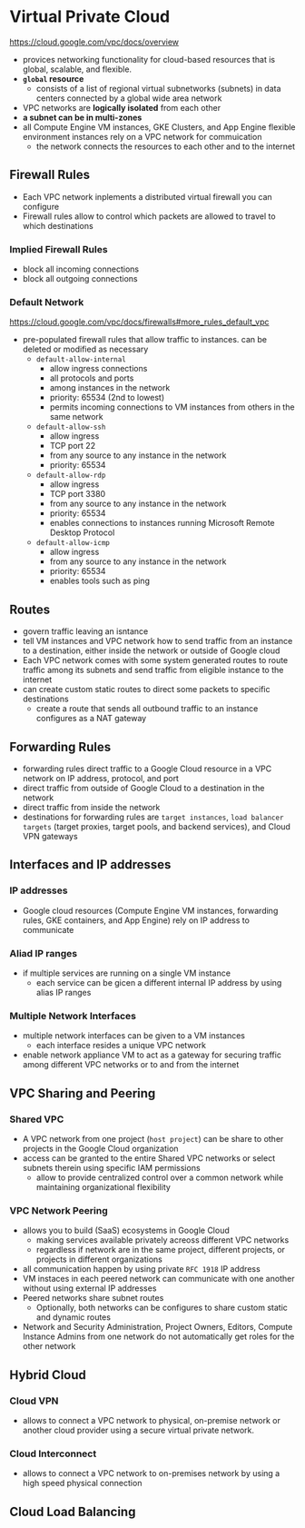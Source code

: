 # Virtual Private Cloud 

<https://cloud.google.com/vpc/docs/overview>

- provices networking functionality for cloud-based resources that is global, scalable, and flexible.
- **`global` resource**
  - consists of a list of regional virtual subnetworks (subnets) in data centers connected by a global wide area network
- VPC networks are **logically isolated** from each other
- **a subnet can be in multi-zones**
- all Compute Engine VM instances, GKE Clusters, and App Engine flexible environment instances rely on a VPC network for commuication 
  - the network connects the resources to each other and to the internet

## Firewall Rules

- Each VPC network inplements a distributed virtual firewall you can configure
- Firewall rules allow to control which packets are allowed to travel to which destinations

### Implied Firewall Rules

- block all incoming connections
- block all outgoing connections

### Default Network

<https://cloud.google.com/vpc/docs/firewalls#more_rules_default_vpc>

- pre-populated firewall rules that allow traffic to instances. can be deleted or modified as necessary
  - `default-allow-internal`
    - allow ingress connections
    - all protocols and ports 
    - among instances in the network
    - priority: 65534 (2nd to lowest)
    - permits incoming connections to VM instances from others in the same network
  - `default-allow-ssh`
    - allow ingress
    - TCP port 22
    - from any source to any instance in the network
    - priority: 65534
  - `default-allow-rdp`
    - allow ingress
    - TCP port 3380 
    - from any source to any instance in the network
    - priority: 65534
    - enables connections to instances running Microsoft Remote Desktop Protocol
  - `default-allow-icmp`
    - allow ingress
    - from any source to any instance in the network
    - priority: 65534
    - enables tools such as ping

## Routes

- govern traffic leaving an isntance
- tell VM instances and VPC network how to send traffic from an instance to a destination, either inside the network or outside of Google cloud
- Each VPC network comes with some system generated routes to route traffic among its subnets and send traffic from eligible instance to the internet
- can create custom static routes to direct some packets to specific destinations
  - create a route that sends all outbound traffic to an instance configures as a NAT gateway

## Forwarding Rules

- forwarding rules direct traffic to a Google Cloud resource in a VPC network on IP address, protocol, and port
- direct traffic from outside of Google Cloud to a destination in the network 
- direct traffic from inside the network
- destinations for forwarding rules are `target instances`, `load balancer targets` (target proxies, target pools, and backend services), and Cloud VPN gateways

## Interfaces and IP addresses

### IP addresses

- Google cloud resources (Compute Engine VM instances, forwarding rules, GKE containers, and App Engine) rely on IP address to communicate

### Aliad IP ranges

- if multiple services are running on a single VM instance
  - each service can be gicen a different internal IP address by using alias IP ranges

### Multiple Network Interfaces

- multiple network interfaces can be given to a VM instances
  - each interface resides a unique VPC network
- enable network appliance VM to act as a gateway for securing traffic among different VPC networks or to and from the internet

## VPC Sharing and Peering

### Shared VPC

- A VPC network from one project (`host project`) can be share to other projects in the Google Cloud organization
- access can be granted to the entire Shared VPC networks or select subnets therein using specific IAM permissions
  - allow to provide centralized control over a common network while maintaining organizational flexibility

### VPC Network Peering

- allows you to build (SaaS) ecosystems in Google Cloud
  - making services available privately acreoss different VPC networks
  - regardless if network are in the same project, different projects, or projects in different organizations
- all communication happen by using private `RFC 1918` IP address
- VM instaces in each peered network can communicate with one another without using external IP addresses
- Peered networks share subnet routes
  - Optionally, both networks can be configures to share custom static and dynamic routes
- Network and Security Administration, Project Owners, Editors, Compute Instance Admins from one network do not automatically get roles for the other network

## Hybrid Cloud

### Cloud VPN

- allows to connect a VPC network to physical, on-premise network or another cloud provider using a secure virtual private network.

### Cloud Interconnect

- allows to connect a VPC network to on-premises network by using a high speed physical connection

## Cloud Load Balancing

